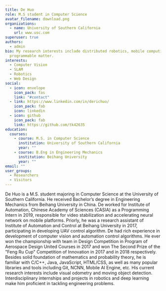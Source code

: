 ```yaml
---
title: De Huo
role: M.S student in Computer Science
avatar_filename: download.png
organizations:
  - name: University of Southern California
    url: www.usc.com
superuser: true
authors:
  - admin
bio: My research interests include distributed robotics, mobile computing and
  programmable matter.
interests:
  - Computer Vision
  - SLAM
  - Robotics
  - Web Design
social:
  - icon: envelope
    icon_pack: fas
    link: "#contact"
  - link: https://www.linkedin.com/in/derichuo/
    icon_pack: fab
    icon: linkedin
  - icon: github
    icon_pack: fab
    link: https://github.com/tk42635
education:
  courses:
    - course: M.S. in Computer Science
      institution: University of Southern California
      year: ""
    - course: B.Eng in Engineering Mechanics
      institution: Beihang University
      year: ""
email: ""
user_groups:
  - Researchers
  - Visitors
---
```

De Huo is a M.S. student majoring in Computer Science at the University of Southern California. He received Bachelor’s degree in Engineering Mechanics from Beihang University in China. De worked for Institute of Automation, Chinese Academy of Sciences (CASIA) as a Programming Intern in 2019, responsible for video stabilization and accelerating neural network on mobile platforms. Priorly, he was a research assistant of Institute of Automation and Control at Beihang University in 2017, participating in developing UAV control algorithm. De had rich experience in development of computer vision and automation control algorithms. He ever won the championship with team in Design Competition in Program of Aerospace Design United Courses in 2017 and won The Second Prize of the "Feng Ru Cup" Competition of Innovation in 2017 and in 2018 respectively. Besides solid foundation of mathematics and probability theory, he is familiar with C/C++, Java, JavaScript, HTML/CSS, as well as many popular libraries and tools including Git, NCNN, Mobile AI Engine, etc. His current research interests include visual odometry and moving object detection. Interdisciplinary internships and projects in robotics and deep learning make him proficient in tackling engineering problems.